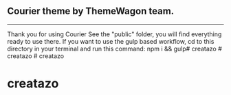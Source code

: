 ## Courier theme by ThemeWagon team.
---
Thank you for using Courier See the "public" folder, you will find everything ready to use there. If you want to use the gulp based workflow, cd to this directory in your terminal and run this command: npm i && gulp#   c r e a t a z o  
 #   c r e a t a z o  
 # creatazo
# creatazo
